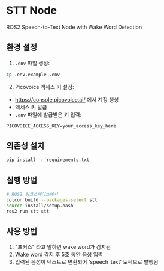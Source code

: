 # STT Node

ROS2 Speech-to-Text Node with Wake Word Detection

## 환경 설정

1. `.env` 파일 생성:
```bash
cp .env.example .env
```

2. Picovoice 액세스 키 설정:
- https://console.picovoice.ai/ 에서 계정 생성
- 액세스 키 발급
- `.env` 파일에 발급받은 키 입력:
```
PICOVOICE_ACCESS_KEY=your_access_key_here
```

## 의존성 설치

```bash
pip install -r requirements.txt
```

## 실행 방법

```bash
# ROS2 워크스페이스에서
colcon build --packages-select stt
source install/setup.bash
ros2 run stt stt
```

## 사용 방법

1. "포커스" 라고 말하면 wake word가 감지됨
2. Wake word 감지 후 5초 동안 음성 입력
3. 입력된 음성이 텍스트로 변환되어 'speech_text' 토픽으로 발행됨 